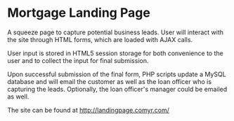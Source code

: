 # Mortgage Landing Page
A squeeze page to capture potential business leads.
User will interact with the site through HTML forms, which are loaded with AJAX calls.

User input is stored in HTML5 session storage for both convenience to the user and to collect the input for final submission.

Upon successful submission of the final form, PHP scripts update a MySQL database and will email the customer as well as the loan officer who is capturing the leads. Optionally, the loan officer's manager could be emailed as well.

The site can be found at http://landingpage.comyr.com/
